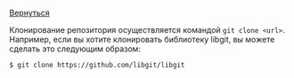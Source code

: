 [Вернуться](../readme.md)

Клонирование репозитория осуществляется командой `git clone <url>`. Например, если вы хотите клонировать библиотеку libgit, вы можете сделать это следующим образом:

```
$ git clone https://github.com/libgit/libgit
```